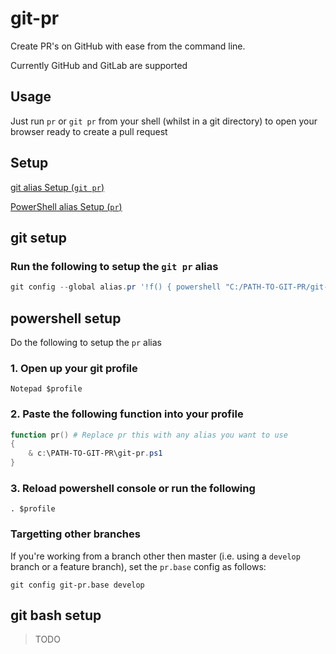 # git-pr

Create PR's on GitHub with ease from the command line.

Currently GitHub and GitLab are supported


## Usage

Just run
`pr`
or `git pr`
from your shell (whilst in a git directory) to open your browser ready to create a pull request

## Setup

[git alias Setup (`git pr`)](#git-setup)

[PowerShell alias Setup (`pr`)](#powershell-setup)

## git setup

### Run the following to setup the `git pr` alias

```PowerShell
git config --global alias.pr '!f() { powershell "C:/PATH-TO-GIT-PR/git-pr.ps1" ; }; f'
```

## powershell setup

Do the following to setup the `pr` alias

### 1. Open up your git profile

`Notepad $profile`

### 2. Paste the following function into your profile

``` PowerShell
function pr() # Replace pr this with any alias you want to use
{
    & c:\PATH-TO-GIT-PR\git-pr.ps1
}
```

### 3. Reload powershell console or run the following

`. $profile`

### Targetting other branches

If you're working from a branch other then master (i.e. using a `develop` branch or a feature branch), set the `pr.base` config as follows:

`git config git-pr.base develop` 

## git bash setup

> TODO
